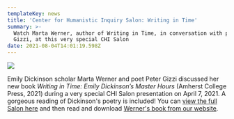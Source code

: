 ```yaml
---
templateKey: news
title: 'Center for Humanistic Inquiry Salon: Writing in Time'
summary: >-
  Watch Marta Werner, author of Writing in Time, in conversation with poet Peter
  Gizzi, at this very special CHI Salon
date: 2021-08-04T14:01:19.598Z
---
```

![](assets/writing-in-time-screenshot.png)

Emily Dickinson scholar Marta Werner and poet Peter Gizzi discussed her new book *Writing in Time: Emily Dickinson’s Master Hours* (Amherst College Press, 2021) during a very special CHI Salon presentation on April 7, 2021. A gorgeous reading of Dickinson's poetry is included! You can [view the full Salon here](https://www.youtube.com/watch?v=1Y7ACxV9xuM) and then read and download [Werner's book from our website](https://doi.org/10.3998/mpub.12023683).
